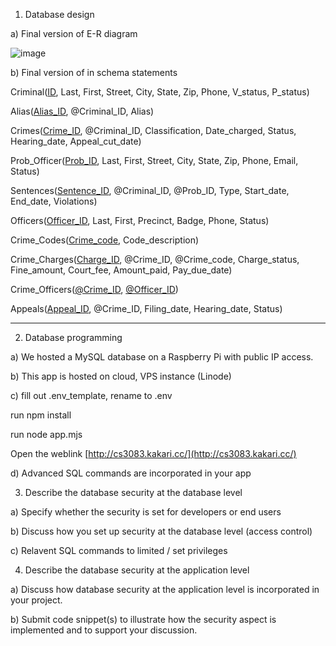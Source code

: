1) Database design

a) Final version of E-R diagram

![image](https://github.com/kakary-cc/Crime-Tracking-Database-System/assets/165611994/f31fcd9b-4f78-4775-81bf-d46d6e7a7e1e)

b) Final version of in schema statements

Criminal(<ins>ID</ins>, Last, First, Street, City, State, Zip, Phone, V_status, P_status)

Alias(<ins>Alias_ID</ins>, @Criminal_ID, Alias)

Crimes(<ins>Crime_ID</ins>, @Criminal_ID, Classification, Date_charged, Status, Hearing_date, Appeal_cut_date)

Prob_Officer(<ins>Prob_ID</ins>, Last, First, Street, City, State, Zip, Phone, Email, Status)

Sentences(<ins>Sentence_ID</ins>, @Criminal_ID, @Prob_ID, Type, Start_date, End_date, Violations)

Officers(<ins>Officer_ID</ins>, Last, First, Precinct, Badge, Phone, Status)

Crime_Codes(<ins>Crime_code</ins>, Code_description)

Crime_Charges(<ins>Charge_ID</ins>, @Crime_ID, @Crime_code, Charge_status, Fine_amount, Court_fee, Amount_paid, Pay_due_date)

Crime_Officers(<ins>@Crime_ID</ins>, <ins>@Officer_ID</ins>)

Appeals(<ins>Appeal_ID</ins>, @Crime_ID, Filing_date, Hearing_date, Status)

---

2) Database programming

a) We hosted a MySQL database on a Raspberry Pi with public IP access.

b) This app is hosted on cloud, VPS instance (Linode)

c) fill out .env_template, rename to .env

run npm install

run node app.mjs

Open the weblink [http://cs3083.kakari.cc/](http://cs3083.kakari.cc/)

d) Advanced SQL commands are incorporated in your app

3) Describe the database security at the database level

a) Specify whether the security is set for developers or end users

b) Discuss how you set up security at the database level (access control)

c) Relavent SQL commands to limited / set privileges

4) Describe the database security at the application level

a) Discuss how database security at the application level is incorporated in your
project.

b) Submit code snippet(s) to illustrate how the security aspect is implemented and to support your discussion.

